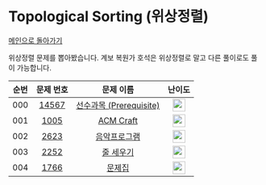 # Topological Sorting (위상정렬)

[메인으로 돌아가기](https://github.com/Alom-codingTest/alom-codingTest-25-1)

위상정렬 문제를 뽑아봤습니다.
계보 복원가 호석은 위상정렬로 말고 다른 풀이로도 풀이 가능합니다.

| 순번  |                                   문제 번호                                   |                                          문제 이름                                          |                                        난이도                                         |
|:---:|:-------------------------------------------------------------------------:|:---------------------------------------------------------------------------------------:|:----------------------------------------------------------------------------------:|
| 000 | <a href="https://www.acmicpc.net/problem/14567" target="_blank">14567</a> | <a href="https://www.acmicpc.net/problem/14567" target="_blank">선수과목 (Prerequisite)</a> | <img height="25px" width="25px" src="https://static.solved.ac/tier_small/11.svg"/> ||
| 001 |  <a href="https://www.acmicpc.net/problem/1005" target="_blank">1005</a>  |      <a href="https://www.acmicpc.net/problem/1005" target="_blank">ACM Craft</a>       | <img height="25px" width="25px" src="https://static.solved.ac/tier_small/13.svg"/> ||
| 002 |  <a href="https://www.acmicpc.net/problem/2623" target="_blank">2623</a>  |        <a href="https://www.acmicpc.net/problem/2623" target="_blank">음악프로그램</a>        | <img height="25px" width="25px" src="https://static.solved.ac/tier_small/13.svg"/> ||
| 003 |  <a href="https://www.acmicpc.net/problem/2252" target="_blank">2252</a>  |        <a href="https://www.acmicpc.net/problem/2252" target="_blank">줄 세우기</a>         | <img height="25px" width="25px" src="https://static.solved.ac/tier_small/13.svg"/> ||
| 004 |  <a href="https://www.acmicpc.net/problem/1766" target="_blank">1766</a>  |         <a href="https://www.acmicpc.net/problem/1766" target="_blank">문제집</a>          | <img height="25px" width="25px" src="https://static.solved.ac/tier_small/14.svg"/> ||